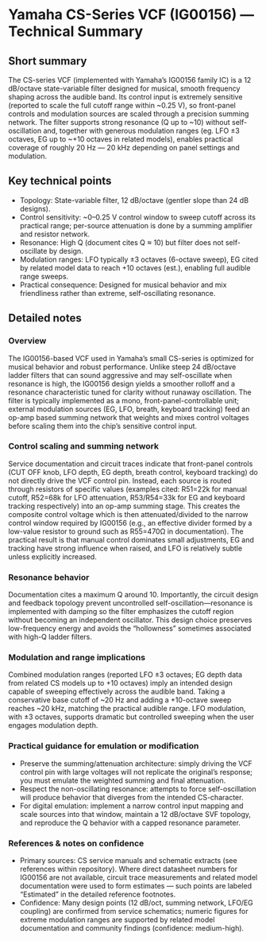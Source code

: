 # Yamaha CS-Series VCF (IG00156) — Technical Summary

## Short summary

The CS-series VCF (implemented with Yamaha’s IG00156 family IC) is a 12 dB/octave state-variable filter designed for musical, smooth frequency shaping across the audible band. Its control input is extremely sensitive (reported to scale the full cutoff range within ~0.25 V), so front-panel controls and modulation sources are scaled through a precision summing network. The filter supports strong resonance (Q up to ~10) without self-oscillation and, together with generous modulation ranges (eg. LFO ±3 octaves, EG up to ~+10 octaves in related models), enables practical coverage of roughly 20 Hz — 20 kHz depending on panel settings and modulation.

## Key technical points

- Topology: State-variable filter, 12 dB/octave (gentler slope than 24 dB designs).
- Control sensitivity: ~0–0.25 V control window to sweep cutoff across its practical range; per-source attenuation is done by a summing amplifier and resistor network.
- Resonance: High Q (document cites Q ≈ 10) but filter does not self-oscillate by design.
- Modulation ranges: LFO typically ±3 octaves (6-octave sweep), EG cited by related model data to reach +10 octaves (est.), enabling full audible range sweeps.
- Practical consequence: Designed for musical behavior and mix friendliness rather than extreme, self-oscillating resonance.

## Detailed notes

### Overview

The IG00156-based VCF used in Yamaha’s small CS-series is optimized for musical behavior and robust performance. Unlike steep 24 dB/octave ladder filters that can sound aggressive and may self-oscillate when resonance is high, the IG00156 design yields a smoother rolloff and a resonance characteristic tuned for clarity without runaway oscillation. The filter is typically implemented as a mono, front-panel-controllable unit; external modulation sources (EG, LFO, breath, keyboard tracking) feed an op-amp based summing network that weights and mixes control voltages before scaling them into the chip’s sensitive control input.

### Control scaling and summing network

Service documentation and circuit traces indicate that front-panel controls (CUT OFF knob, LFO depth, EG depth, breath control, keyboard tracking) do not directly drive the VCF control pin. Instead, each source is routed through resistors of specific values (examples cited: R51=22k for manual cutoff, R52=68k for LFO attenuation, R53/R54=33k for EG and keyboard tracking respectively) into an op-amp summing stage. This creates the composite control voltage which is then attenuated/divided to the narrow control window required by IG00156 (e.g., an effective divider formed by a low-value resistor to ground such as R55=470Ω in documentation). The practical result is that manual control dominates small adjustments, EG and tracking have strong influence when raised, and LFO is relatively subtle unless explicitly increased.

### Resonance behavior

Documentation cites a maximum Q around 10. Importantly, the circuit design and feedback topology prevent uncontrolled self-oscillation—resonance is implemented with damping so the filter emphasizes the cutoff region without becoming an independent oscillator. This design choice preserves low-frequency energy and avoids the “hollowness” sometimes associated with high-Q ladder filters.

### Modulation and range implications

Combined modulation ranges (reported LFO ±3 octaves; EG depth data from related CS models up to +10 octaves) imply an intended design capable of sweeping effectively across the audible band. Taking a conservative base cutoff of ~20 Hz and adding a +10-octave sweep reaches ~20 kHz, matching the practical audible range. LFO modulation, with ±3 octaves, supports dramatic but controlled sweeping when the user engages modulation depth.

### Practical guidance for emulation or modification

- Preserve the summing/attenuation architecture: simply driving the VCF control pin with large voltages will not replicate the original’s response; you must emulate the weighted summing and final attenuation.
- Respect the non-oscillating resonance: attempts to force self-oscillation will produce behavior that diverges from the intended CS-character.
- For digital emulation: implement a narrow control input mapping and scale sources into that window, maintain a 12 dB/octave SVF topology, and reproduce the Q behavior with a capped resonance parameter.

### References & notes on confidence

- Primary sources: CS service manuals and schematic extracts (see references within repository). Where direct datasheet numbers for IG00156 are not available, circuit trace measurements and related model documentation were used to form estimates — such points are labeled “Estimated” in the detailed reference footnotes.
- Confidence: Many design points (12 dB/oct, summing network, LFO/EG coupling) are confirmed from service schematics; numeric figures for extreme modulation ranges are supported by related model documentation and community findings (confidence: medium-high).
